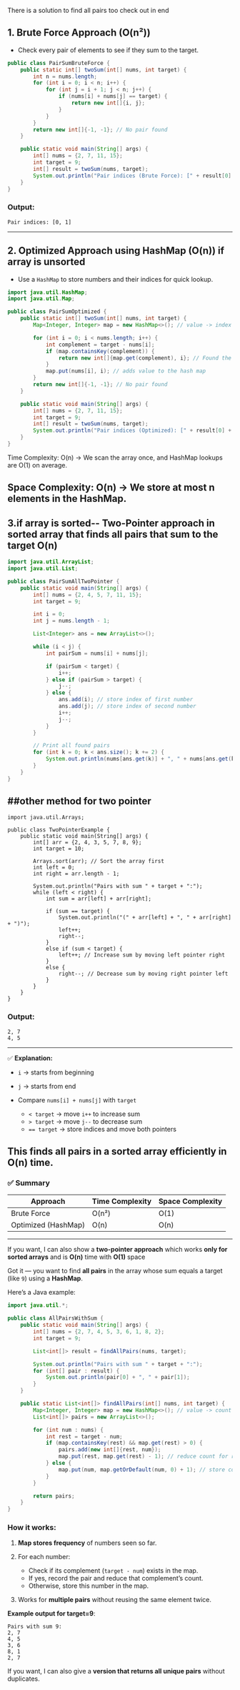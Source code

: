 There is a solution to find all pairs too check out in end

## 1. Brute Force Approach (O(n²))

* Check every pair of elements to see if they sum to the target.

```java
public class PairSumBruteForce {
    public static int[] twoSum(int[] nums, int target) {
        int n = nums.length;
        for (int i = 0; i < n; i++) {
            for (int j = i + 1; j < n; j++) {
                if (nums[i] + nums[j] == target) {
                    return new int[]{i, j};
                }
            }
        }
        return new int[]{-1, -1}; // No pair found
    }

    public static void main(String[] args) {
        int[] nums = {2, 7, 11, 15};
        int target = 9;
        int[] result = twoSum(nums, target);
        System.out.println("Pair indices (Brute Force): [" + result[0] + ", " + result[1] + "]");
    }
}
```
### Output:

```
Pair indices: [0, 1]
```

---

## 2. Optimized Approach using HashMap (O(n))  if array is unsorted

* Use a `HashMap` to store numbers and their indices for quick lookup.

```java
import java.util.HashMap;
import java.util.Map;

public class PairSumOptimized {
    public static int[] twoSum(int[] nums, int target) {
        Map<Integer, Integer> map = new HashMap<>(); // value -> index

        for (int i = 0; i < nums.length; i++) {
            int complement = target - nums[i];
            if (map.containsKey(complement)) {
                return new int[]{map.get(complement), i}; // Found the pair
            }
            map.put(nums[i], i); // adds value to the hash map
        }
        return new int[]{-1, -1}; // No pair found
    }

    public static void main(String[] args) {
        int[] nums = {2, 7, 11, 15};
        int target = 9;
        int[] result = twoSum(nums, target);
        System.out.println("Pair indices (Optimized): [" + result[0] + ", " + result[1] + "]");
    }
}
```

Time Complexity: O(n) → We scan the array once, and HashMap lookups are O(1) on average.

Space Complexity: O(n) → We store at most n elements in the HashMap.
---
## 3.if array is sorted-- Two-Pointer approach in sorted array that finds **all pairs that sum to the target**  O(n)

```java
import java.util.ArrayList;
import java.util.List;

public class PairSumAllTwoPointer {
    public static void main(String[] args) {
        int[] nums = {2, 4, 5, 7, 11, 15};
        int target = 9;

        int i = 0;
        int j = nums.length - 1;

        List<Integer> ans = new ArrayList<>();

        while (i < j) {
            int pairSum = nums[i] + nums[j];

            if (pairSum < target) {
                i++;
            } else if (pairSum > target) {
                j--;
            } else {
                ans.add(i); // store index of first number
                ans.add(j); // store index of second number
                i++;
                j--;
            }
        }

        // Print all found pairs
        for (int k = 0; k < ans.size(); k += 2) {
            System.out.println(nums[ans.get(k)] + ", " + nums[ans.get(k + 1)]);
        }
    }
}
```
##other method for  two pointer
---
```
import java.util.Arrays;

public class TwoPointerExample {
    public static void main(String[] args) {
        int[] arr = {2, 4, 3, 5, 7, 8, 9};
        int target = 10;

        Arrays.sort(arr); // Sort the array first
        int left = 0;
        int right = arr.length - 1;

        System.out.println("Pairs with sum " + target + ":");
        while (left < right) {
            int sum = arr[left] + arr[right];

            if (sum == target) {
                System.out.println("(" + arr[left] + ", " + arr[right] + ")");
                left++;
                right--;
            } 
            else if (sum < target) {
                left++; // Increase sum by moving left pointer right
            } 
            else {
                right--; // Decrease sum by moving right pointer left
            }
        }
    }
}
```
### Output:

```
2, 7
4, 5
```

---

✅ **Explanation:**

* `i` → starts from beginning
* `j` → starts from end
* Compare `nums[i] + nums[j]` with `target`

  * `< target` → move `i++` to increase sum
  * `> target` → move `j--` to decrease sum
  * `== target` → store indices and move both pointers

This finds **all pairs in a sorted array** efficiently in **O(n)** time.
---

### ✅ Summary

| Approach            | Time Complexity | Space Complexity |
| ------------------- | --------------- | ---------------- |
| Brute Force         | O(n²)           | O(1)             |
| Optimized (HashMap) | O(n)            | O(n)             |

---

If you want, I can also show a **two-pointer approach** which works **only for sorted arrays** and is **O(n)** time with **O(1)** space

Got it — you want to find **all pairs** in the array whose sum equals a target (like `9`) using a **HashMap**.

Here’s a Java example:

```java
import java.util.*;

public class AllPairsWithSum {
    public static void main(String[] args) {
        int[] nums = {2, 7, 4, 5, 3, 6, 1, 8, 2};
        int target = 9;

        List<int[]> result = findAllPairs(nums, target);

        System.out.println("Pairs with sum " + target + ":");
        for (int[] pair : result) {
            System.out.println(pair[0] + ", " + pair[1]);
        }
    }

    public static List<int[]> findAllPairs(int[] nums, int target) {
        Map<Integer, Integer> map = new HashMap<>(); // value -> count
        List<int[]> pairs = new ArrayList<>();

        for (int num : nums) {
            int rest = target - num;
            if (map.containsKey(rest) && map.get(rest) > 0) {
                pairs.add(new int[]{rest, num});
                map.put(rest, map.get(rest) - 1); // reduce count for rest
            } else {
                map.put(num, map.getOrDefault(num, 0) + 1); // store count
            }
        }

        return pairs;
    }
}
```

### How it works:

1. **Map stores frequency** of numbers seen so far.
2. For each number:

   * Check if its complement (`target - num`) exists in the map.
   * If yes, record the pair and reduce that complement’s count.
   * Otherwise, store this number in the map.
3. Works for **multiple pairs** without reusing the same element twice.

**Example output for target=9**:

```
Pairs with sum 9:
2, 7
4, 5
3, 6
8, 1
2, 7
```

If you want, I can also give a **version that returns all unique pairs** without duplicates.


